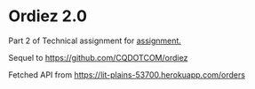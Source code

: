 # Ordiez 2.0

Part 2 of Technical assignment for
[ assignment.](https://gist.github.com/primaulia/cdf4e7b15737b46fc99e9114b9f392d0)

Sequel to https://github.com/CQDOTCOM/ordiez

Fetched API from https://lit-plains-53700.herokuapp.com/orders

